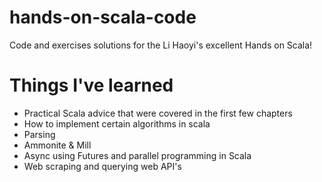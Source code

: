 # hands-on-scala-code
Code and exercises solutions for the Li Haoyi's excellent Hands on Scala!

# Things I've learned

- Practical Scala advice that were covered in the first few chapters
- How to implement certain algorithms in scala
- Parsing
- Ammonite & Mill
- Async using Futures and parallel programming in Scala
- Web scraping and querying web API's